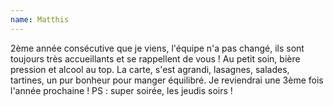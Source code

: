 ```yaml
---
name: Matthis
---
```

2ème année consécutive que je viens, l'équipe n'a pas changé, ils sont toujours très accueillants et se rappellent de vous ! Au petit soin, bière pression et alcool au top. La carte, s'est agrandi, lasagnes, salades, tartines, un pur bonheur pour manger équilibré. Je reviendrai une 3ème fois l'année prochaine ! 
PS : super soirée, les jeudis soirs !